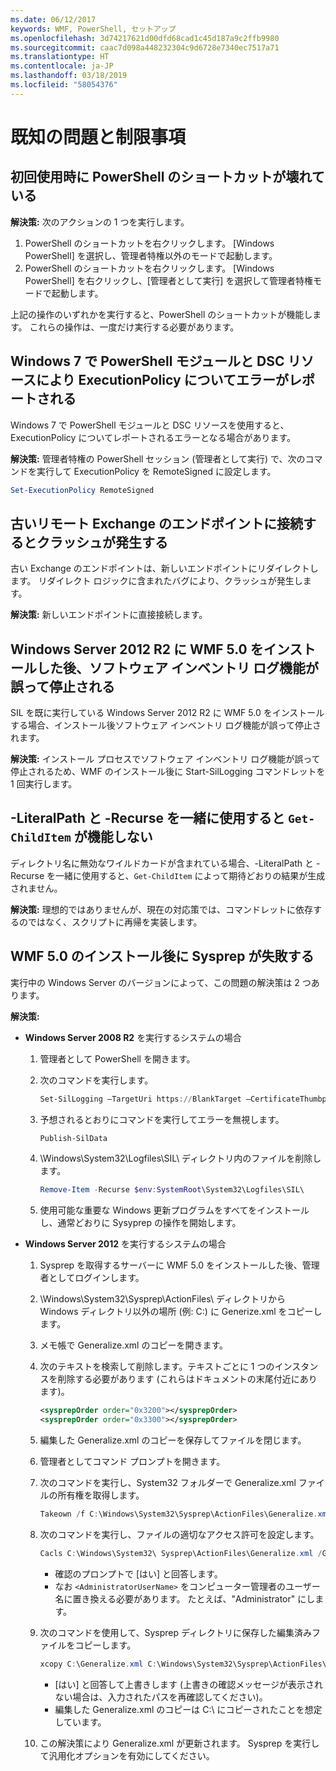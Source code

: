 ```yaml
---
ms.date: 06/12/2017
keywords: WMF, PowerShell, セットアップ
ms.openlocfilehash: 3d74217621d00dfd68cad1c45d187a9c2ffb9980
ms.sourcegitcommit: caac7d098a448232304c9d6728e7340ec7517a71
ms.translationtype: HT
ms.contentlocale: ja-JP
ms.lasthandoff: 03/18/2019
ms.locfileid: "58054376"
---
```

# <a name="known-issues-and-limitations"></a>既知の問題と制限事項

## <a name="powershell-shortcuts-are-broken-when-used-for-the-first-time"></a>初回使用時に PowerShell のショートカットが壊れている

**解決策:** 次のアクションの 1 つを実行します。

1. PowerShell のショートカットを右クリックします。 [Windows PowerShell] を選択し、管理者特権以外のモードで起動します。
2. PowerShell のショートカットを右クリックします。 [Windows PowerShell] を右クリックし、[管理者として実行] を選択して管理者特権モードで起動します。

上記の操作のいずれかを実行すると、PowerShell のショートカットが機能します。 これらの操作は、一度だけ実行する必要があります。

## <a name="powershell-modules-and-dsc-resources-report-errors-about-executionpolicy-on-windows-7"></a>Windows 7 で PowerShell モジュールと DSC リソースにより ExecutionPolicy についてエラーがレポートされる

Windows 7 で PowerShell モジュールと DSC リソースを使用すると、ExecutionPolicy についてレポートされるエラーとなる場合があります。

**解決策:** 管理者特権の PowerShell セッション (管理者として実行) で、次のコマンドを実行して ExecutionPolicy を RemoteSigned に設定します。

```powershell
Set-ExecutionPolicy RemoteSigned
```

## <a name="connecting-to-an-old-remote-exchange-endpoint-causes-a-crash"></a>古いリモート Exchange のエンドポイントに接続するとクラッシュが発生する

古い Exchange のエンドポイントは、新しいエンドポイントにリダイレクトします。 リダイレクト ロジックに含まれたバグにより、クラッシュが発生します。

**解決策:** 新しいエンドポイントに直接接続します。

## <a name="software-inventory-logging-feature-is-erroneously-stopped-after-wmf-50-installation-on-windows-server-2012-r2"></a>Windows Server 2012 R2 に WMF 5.0 をインストールした後、ソフトウェア インベントリ ログ機能が誤って停止される

SIL を既に実行している Windows Server 2012 R2 に WMF 5.0 をインストールする場合、インストール後ソフトウェア インベントリ ログ機能が誤って停止されます。

**解決策:** インストール プロセスでソフトウェア インベントリ ログ機能が誤って停止されるため、WMF のインストール後に Start-SilLogging コマンドレットを 1 回実行します。

## <a name="get-childitem-does-not-work-if--literalpath-and--recurse-are-used-together"></a>-LiteralPath と -Recurse を一緒に使用すると `Get-ChildItem` が機能しない

ディレクトリ名に無効なワイルドカードが含まれている場合、-LiteralPath と -Recurse を一緒に使用すると、`Get-ChildItem` によって期待どおりの結果が生成されません。

**解決策:** 理想的ではありませんが、現在の対応策では、コマンドレットに依存するのではなく、スクリプトに再帰を実装します。

## <a name="sysprep-fails-after-wmf-50-installation"></a>WMF 5.0 のインストール後に Sysprep が失敗する

実行中の Windows Server のバージョンによって、この問題の解決策は 2 つあります。

**解決策:**

- **Windows Server 2008 R2** を実行するシステムの場合
  1. 管理者として PowerShell を開きます。
  2. 次のコマンドを実行します。

     ```powershell
     Set-SilLogging –TargetUri https://BlankTarget –CertificateThumbprint 0123456789
     ```

  3. 予想されるとおりにコマンドを実行してエラーを無視します。

     ```powershell
     Publish-SilData
     ```

  4. \Windows\System32\Logfiles\SIL\ ディレクトリ内のファイルを削除します。

     ```powershell
     Remove-Item -Recurse $env:SystemRoot\System32\Logfiles\SIL\
     ```

  5. 使用可能な重要な Windows 更新プログラムをすべてをインストールし、通常どおりに Sysyprep の操作を開始します。

- **Windows Server 2012** を実行するシステムの場合
  1. Sysprep を取得するサーバーに WMF 5.0 をインストールした後、管理者としてログインします。
  2. \Windows\System32\Sysprep\ActionFiles\ ディレクトリから Windows ディレクトリ以外の場所 (例: C:\) に Generize.xml をコピーします。
  3. メモ帳で Generalize.xml のコピーを開きます。
  4. 次のテキストを検索して削除します。テキストごとに 1 つのインスタンスを削除する必要があります (これらはドキュメントの末尾付近にあります)。

     ```xml
     <sysprepOrder order="0x3200"></sysprepOrder>
     <sysprepOrder order="0x3300"></sysprepOrder>
     ```

  5. 編集した Generalize.xml のコピーを保存してファイルを閉じます。
  6. 管理者としてコマンド プロンプトを開きます。
  7. 次のコマンドを実行し、System32 フォルダーで Generalize.xml ファイルの所有権を取得します。

     ```powershell
     Takeown /f C:\Windows\System32\Sysprep\ActionFiles\Generalize.xml
     ```

  8. 次のコマンドを実行し、ファイルの適切なアクセス許可を設定します。

     ```powershell
     Cacls C:\Windows\System32\ Sysprep\ActionFiles\Generalize.xml /G `<AdministratorUserName>`:F
     ```

     - 確認のプロンプトで [はい] と回答します。
     - なお `<AdministratorUserName>` をコンピューター管理者のユーザー名に置き換える必要があります。 たとえば、"Administrator" にします。

  9. 次のコマンドを使用して、Sysprep ディレクトリに保存した編集済みファイルをコピーします。

     ```powershell
     xcopy C:\Generalize.xml C:\Windows\System32\Sysprep\ActionFiles\Generalize.xml
     ```

     - [はい] と回答して上書きします (上書きの確認メッセージが表示されない場合は、入力されたパスを再確認してください)。
     - 編集した Generalize.xml のコピーは C:\ にコピーされたことを想定しています。

  10. この解決策により Generalize.xml が更新されます。 Sysprep を実行して汎用化オプションを有効にしてください。